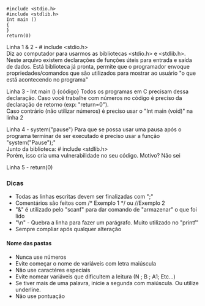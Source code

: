 
```gdscript
#include <stdio.h>
#include <stdlib.h>
Int main () 
{
}
return(0)
```

Linha 1 & 2 - # include <stdio.h>  
Diz ao computador para usarmos as bibliotecas <stdio.h> e <stdlib.h>. Neste arquivo existem declarações de funções úteis para entrada e saída de dados. Está biblioteca já pronta, permite que o programador envoque propriedades/comandos que são utilizados para mostrar ao usuário "o que está acontecendo no programa"

Linha 3 - Int main () {código}
Todos os programas em C precisam dessa declaração.
Caso você trabalhe com números no código é preciso da declaração de retorno (exp: "return=0").  
Caso contrário (não utilizar números) é preciso usar o "Int main (void)" na linha 2

Linha 4 - system("pause")
Para que se possa usar uma pausa após o programa terminar de ser executado é preciso usar a função "system("Pause");"  
Junto da biblioteca: # include <stdlib.h>  
Porém, isso cria uma vulnerabilidade no seu código. Motivo? Não sei

Linha 5 - return(0)
### Dicas
- Todas as linhas escritas devem ser finalizadas com ";"  
- Comentários são feitos com /* Exemplo 1 */ ou //Exemplo 2  
- "&" é utilizado pelo "scanf" para dar comando de "armazenar" o que foi lido  
- "\n" - Quebra a linha para fazer um parágrafo. Muito utilizado no "printf"
- Sempre compliar após qualquer alteração

#### Nome das pastas
- Nunca use números  
- Evite começar o nome de variáveis com letra maiúscula  
- Não use caractéres especiais  
- Evite nomear variáveis que dificultem a leitura (N ; B ; A1; Etc...)  
- Se tiver mais de uma palavra, inicie a segunda com maiúscula. Ou utilize underline.  
- Não use pontuação